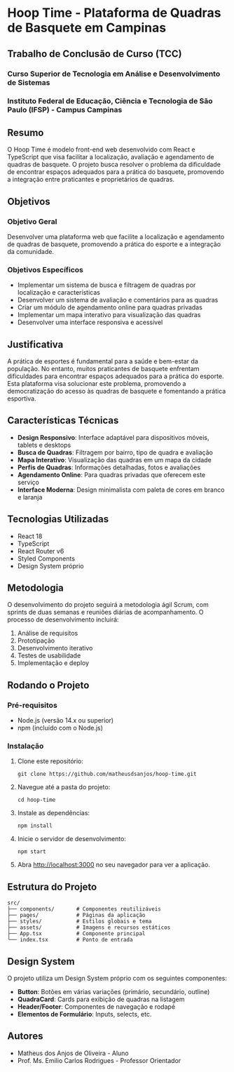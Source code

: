 # Hoop Time - Plataforma de Quadras de Basquete em Campinas

## Trabalho de Conclusão de Curso (TCC)
### Curso Superior de Tecnologia em Análise e Desenvolvimento de Sistemas
### Instituto Federal de Educação, Ciência e Tecnologia de São Paulo (IFSP) - Campus Campinas

## Resumo

O Hoop Time é modelo front-end web desenvolvido com React e TypeScript que visa facilitar a localização, avaliação e agendamento de quadras de basquete. O projeto busca resolver o problema da dificuldade de encontrar espaços adequados para a prática do basquete, promovendo a integração entre praticantes e proprietários de quadras.

## Objetivos

### Objetivo Geral
Desenvolver uma plataforma web que facilite a localização e agendamento de quadras de basquete, promovendo a prática do esporte e a integração da comunidade.

### Objetivos Específicos
- Implementar um sistema de busca e filtragem de quadras por localização e características
- Desenvolver um sistema de avaliação e comentários para as quadras
- Criar um módulo de agendamento online para quadras privadas
- Implementar um mapa interativo para visualização das quadras
- Desenvolver uma interface responsiva e acessível

## Justificativa

A prática de esportes é fundamental para a saúde e bem-estar da população. No entanto, muitos praticantes de basquete enfrentam dificuldades para encontrar espaços adequados para a prática do esporte. Esta plataforma visa solucionar este problema, promovendo a democratização do acesso às quadras de basquete e fomentando a prática esportiva.

## Características Técnicas

- **Design Responsivo**: Interface adaptável para dispositivos móveis, tablets e desktops
- **Busca de Quadras**: Filtragem por bairro, tipo de quadra e avaliação
- **Mapa Interativo**: Visualização das quadras em um mapa da cidade
- **Perfis de Quadras**: Informações detalhadas, fotos e avaliações
- **Agendamento Online**: Para quadras privadas que oferecem este serviço
- **Interface Moderna**: Design minimalista com paleta de cores em branco e laranja

## Tecnologias Utilizadas

- React 18
- TypeScript
- React Router v6
- Styled Components
- Design System próprio

## Metodologia

O desenvolvimento do projeto seguirá a metodologia ágil Scrum, com sprints de duas semanas e reuniões diárias de acompanhamento. O processo de desenvolvimento incluirá:

1. Análise de requisitos
2. Prototipação
3. Desenvolvimento iterativo
4. Testes de usabilidade
5. Implementação e deploy

## Rodando o Projeto

### Pré-requisitos

- Node.js (versão 14.x ou superior)
- npm (incluído com o Node.js)

### Instalação

1. Clone este repositório:
   ```
   git clone https://github.com/matheusdsanjos/hoop-time.git
   ```

2. Navegue até a pasta do projeto:
   ```
   cd hoop-time
   ```

3. Instale as dependências:
   ```
   npm install
   ```

4. Inicie o servidor de desenvolvimento:
   ```
   npm start
   ```

5. Abra [http://localhost:3000](http://localhost:3000) no seu navegador para ver a aplicação.

## Estrutura do Projeto

```
src/
├── components/       # Componentes reutilizáveis
├── pages/            # Páginas da aplicação
├── styles/           # Estilos globais e tema
├── assets/           # Imagens e recursos estáticos
├── App.tsx           # Componente principal
└── index.tsx         # Ponto de entrada
```

## Design System

O projeto utiliza um Design System próprio com os seguintes componentes:

- **Button**: Botões em várias variações (primário, secundário, outline)
- **QuadraCard**: Cards para exibição de quadras na listagem
- **Header/Footer**: Componentes de navegação e rodapé
- **Elementos de Formulário**: Inputs, selects, etc.

## Autores

- Matheus dos Anjos de Oliveira - Aluno
- Prof. Ms. Emilio Carlos Rodrigues - Professor Orientador 
